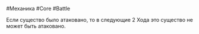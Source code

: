 #Механика  #Core  #Battle 

Если существо было атаковано, то в следующие 2 Хода это существо не может быть атаковано.